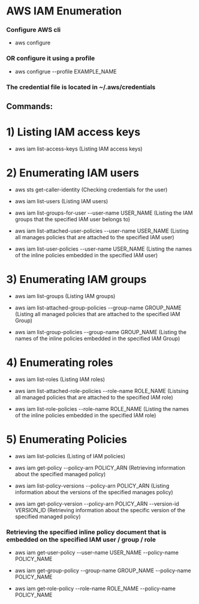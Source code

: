 # AWS IAM Enumeration

### Configure AWS cli

 - aws configure

### OR configure it using a profile

 - aws configrue --profile EXAMPLE_NAME

### The credential file is located in ~/.aws/credentials

## Commands:

# 1) Listing IAM access keys

 - aws iam list-access-keys (Listing IAM access keys)

# 2) Enumerating IAM users

 - aws sts get-caller-identity (Checking credentials for the user)

 - aws iam list-users (Listing IAM users)

 - aws iam list-groups-for-user --user-name USER_NAME (Listing the IAM groups that the specified IAM user belongs to)

 - aws iam list-attached-user-policies --user-name USER_NAME (Listing all manages policies that are attached to the specified IAM user)

 - aws iam list-user-policies --user-name USER_NAME (Listing the names of the inline policies embedded in the specified IAM user)

# 3) Enumerating IAM groups

 - aws iam list-groups (Listing IAM groups)

 - aws iam list-attached-group-policies --group-name GROUP_NAME (Listing all managed policies that are attached to the specified IAM Group)

 - aws iam list-group-policies --group-name GROUP_NAME (Listing the names of the inline policies embedded in the specified IAM Group)

# 4) Enumerating roles

 - aws iam list-roles (Listing IAM roles)

 - aws iam list-attached-role-policies --role-name ROLE_NAME (Listsing all managed policies that are attached to the specified IAM role)

 - aws iam list-role-policies --role-name ROLE_NAME (Listing the names of the inline policies embedded in the specified IAM role)

# 5) Enumerating Policies

 - aws iam list-policies (Listing of IAM policies)

 - aws iam get-policy --policy-arn POLICY_ARN (Retrieving information about the specified managed policy)

 - aws iam list-policy-versions --policy-arn POLICY_ARN (Listing information about the versions of the specified manages policy)

 - aws iam get-policy-version --policy-arn POLICY_ARN --version-id VERSION_ID (Retrieving information about the specific version of the specified managed policy)

### Retrieving the specified inline policy document that is embedded on the specified IAM user / group / role

 - aws iam get-user-policy --user-name USER_NAME --policy-name POLICY_NAME

 - aws iam get-group-policy --group-name GROUP_NAME --policy-name POLICY_NAME

 - aws iam get-role-policy --role-name ROLE_NAME --policy-name POLICY_NAME

